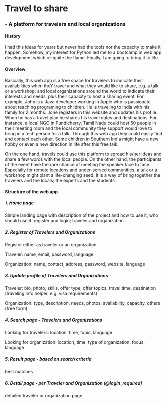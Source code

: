# Travel to share
### - A platform for travelers and local organizations

#### History

I had this ideas for years but never had the tools nor the capacity to make it happen. Somehow, my interest for Python 
led me to a bootcamp in web app development which re-ignite the flame. Finally, I am going to bring it to life.

#### Overview

Basically, this web app is a free space for travelers to indicate their availabilities when theY travel and 
what they would like to share, e.g. a talk or a workshop; and local organizations around the world 
to indicate their interests and needs, plus their capacity to host a sharing event. 
For example, John is a Java developer working in Apple who is passionate about teaching programing to children. He is traveling to 
India with his family for 2 months. Jone registers in this website and updates his profile. When he has a travel plan 
he shares his travel dates and destinations. For instance, a local NGO in Pundicherry, Tamil Nadu 
could host 50 people in their meeting room and the local community they support would love to bring in a tech person for a talk. 
Through this web app they could easily find and contact each other. 
Some children in Southern India might have a new hobby or even a new direction in life after this free talk.

On the one hand, travels could use this platform to spread his/her ideas and share a few words with the local people. 
On the other hand, the participants of the event have the rare chance of meeting the speaker face to face.
Especially for remote locations and under-served communities, a talk or a workshop might plant a life-changing seed. 
It is a way of bring together the travelers and the locals; the experts and the students.

#### Structure of the web app

##### 1. Home page
Simple landing page with description of the project and how to use it, who should use it. 
register and login; traveler and organization.

##### 2. Register of Travelers and Organizations
Register either as traveler or an organization

Traveler: name, email, password, language

Organization: name, contact, address, password, website, language

##### 3. Update profile of Travelers and Organizations
Traveler: bio, photo, skills, offer type, offer topics, travel time, destination 
(traveling info helper, e.g. visa requirements)

Organization: type, description, needs,  photos, availability, capacity,
others (free form)
##### 4. Search page - Travelers and Organizations
Looking for travelers: location, time, topic, language

Looking for organization: location, time, type of organization, focus, language

##### 5. Result page - based on search criteria
best matches

##### 6. Detail page - per Traveler and Organization (@login_required)
detailed traveler or organization page